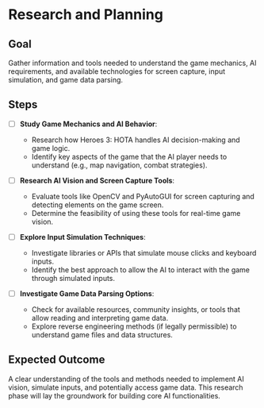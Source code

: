 # Research and Planning

## Goal
Gather information and tools needed to understand the game mechanics, AI requirements, and available technologies for screen capture, input simulation, and game data parsing.

## Steps
- [ ] **Study Game Mechanics and AI Behavior**:
  - Research how Heroes 3: HOTA handles AI decision-making and game logic.
  - Identify key aspects of the game that the AI player needs to understand (e.g., map navigation, combat strategies).

- [ ] **Research AI Vision and Screen Capture Tools**:
  - Evaluate tools like OpenCV and PyAutoGUI for screen capturing and detecting elements on the game screen.
  - Determine the feasibility of using these tools for real-time game vision.

- [ ] **Explore Input Simulation Techniques**:
  - Investigate libraries or APIs that simulate mouse clicks and keyboard inputs.
  - Identify the best approach to allow the AI to interact with the game through simulated inputs.

- [ ] **Investigate Game Data Parsing Options**:
  - Check for available resources, community insights, or tools that allow reading and interpreting game data.
  - Explore reverse engineering methods (if legally permissible) to understand game files and data structures.

## Expected Outcome
A clear understanding of the tools and methods needed to implement AI vision, simulate inputs, and potentially access game data. This research phase will lay the groundwork for building core AI functionalities.
